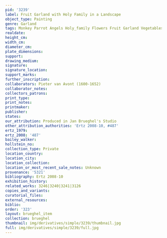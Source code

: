```yaml
---
pid: '3239'
label: Fruit Garland with Holy Family in a Landscape
object_type: Painting
genre: Garland
tags: Monkey Parrot Angels Holy_family Flowers Fruit Garland Vegetables
realdate: 
height_cm: 
width_cm: 
diameter_cm: 
plate_dimensions: 
support: 
drawing_medium: 
signature: 
signature_location: 
support_marks: 
further_inscription: 
collaborators: Pieter van Avont (1600-1652)
collaborator_notes: 
collectors_patrons: 
print_type: 
print_notes: 
printmaker: 
publisher: 
states: 
our_attribution: Produced in Jan Brueghel's Studio
other_attribution_authorities: 'Ertz 2008-10, #487'
ertz_1979: 
ertz_2008: '487'
bailey_walker: 
hollstein_no: 
collection_type: Private
location_country: 
location_city: 
location_collection: 
location_or_most_recent_sale_notes: Unknown
provenance: '5321'
bibliography: Ertz 2008-10
exhibition_history: 
related_works: 3246|3240|3241|3126
copies_and_variants: 
curatorial_files: 
external_resources: 
biblio: 
order: '323'
layout: brueghel_item
collection: brueghel
thumbnail: img/derivatives/simple/3239/thumbnail.jpg
full: img/derivatives/simple/3239/full.jpg
---
```

